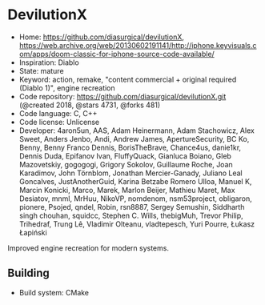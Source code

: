 # DevilutionX

- Home: https://github.com/diasurgical/devilutionX, https://web.archive.org/web/20130602191141/http://iphone.keyvisuals.com/apps/doom-classic-for-iphone-source-code-available/
- Inspiration: Diablo
- State: mature
- Keyword: action, remake, "content commercial + original required (Diablo 1)", engine recreation
- Code repository: https://github.com/diasurgical/devilutionX.git (@created 2018, @stars 4731, @forks 481)
- Code language: C, C++
- Code license: Unlicense
- Developer: 4aron5un, AAS, Adam Heinermann, Adam Stachowicz, Alex Sweet, Anders Jenbo, Andi, Andrew James, ApertureSecurity, BC Ko, Benny, Benny Franco Dennis, BorisTheBrave, Chance4us, danie1kr, Dennis Duda, Epifanov Ivan, FluffyQuack, Gianluca Boiano, Gleb Mazovetskiy, gogogogi, Grigory Sokolov, Guillaume Roche, Joan Karadimov, John Törnblom, Jonathan Mercier-Ganady, Juliano Leal Goncalves, JustAnotherGuid, Karina Betzabe Romero Ulloa, Manuel K, Marcin Konicki, Marco, Marek, Marlon Beijer, Mathieu Maret, Max Desiatov, mnml, MrHuu, NikoVP, nomdenom, nsm53project, obligaron, pionere, Psojed, qndel, Robin, rsn8887, Sergey Semushin, Siddharth singh chouhan, squidcc, Stephen C. Wills, thebigMuh, Trevor Philip, Trihedraf, Trung Lê, Vladimir Olteanu, vladtepesch, Yuri Pourre, Łukasz Łapiński

Improved engine recreation for modern systems.

## Building

- Build system: CMake
